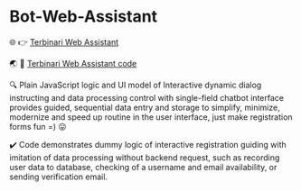 # Bot-Web-Assistant

🌐 👉 [Terbinari Web Assistant](https://ladooniani.github.io/Bot-Web-Assistant/)

🌏 📝 [Terbinari Web Assistant code](https://github.com/ladooniani/Bot-Web-Assistant/blob/main/terbinari/js/terbinari_assistent.js)

🔍 Plain JavaScript logic and UI model of Interactive dynamic dialog instructing and data processing control with single-field chatbot interface provides guided, sequential data entry and storage to simplify, minimize, modernize and speed up routine in the user interface, just make registration forms fun =) 😛

✔️ Code demonstrates dummy logic of interactive registration guiding with imitation of data processing without backend request, such as recording user data to database, checking of a username and email availability, or sending verification email.

